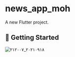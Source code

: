 # news_app_moh

A new Flutter project.

##  📰  Getting Started


![٢٠٢١٠٩١٨_٢١٢٠٠٧](https://github.com/user-attachments/assets/fef717ee-e6c0-4cad-ab56-740c44406b07)
